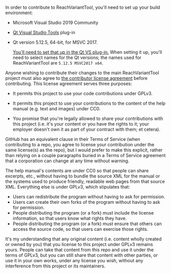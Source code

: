 
In order to contribute to ReachVariantTool, you'll need to set up your build environment:

* Microsoft Visual Studio 2019 Community
* [Qt Visual Studio Tools](https://marketplace.visualstudio.com/items?itemName=TheQtCompany.QtVisualStudioTools2019) plug-in
* Qt version 5.12.5, 64-bit, for MSVC 2017.

  [You'll need to set that up in the Qt VS plug-in.](https://doc.qt.io/qtvstools/qtvstools-managing-projects.html#managing-qt-versions) When setting it up, you'll need to select names for the Qt versions; the names used for ReachVariantTool are `5.12.5 MSVC2017 x64`.

Anyone wishing to contribute their changes to the main ReachVariantTool project must also agree to [the contributor license agreement](https://gist.github.com/DavidJCobb/cbbac4f8afadfc40cde8ec862ce20bc6) before contributing. This license agreement serves three purposes:

* It permits this project to use your code contributions under GPLv3.

* It permits this project to use your contributions to the content of the help manual (e.g. text and images) under CC0.

* You promise that you're legally allowed to share your contributions with this project (i.e. it's your content or you have the rights to it; your employer doesn't own it as part of your contract with them; et cetera).

GitHub has an equivalent clause in their Terms of Service (when contributing to a repo, you agree to license your contribution under the same license(s) as the repo), but I would prefer to make this explicit, rather than relying on a couple paragraphs buried in a Terms of Service agreement that a corporation can change at any time without warning.

The help manual's contents are under CC0 so that people can share excerpts, etc., without having to bundle the source XML for the manual or the systems used to produce friendly, readable web pages from that source XML. Everything else is under GPLv3, which stipulates that:

* Users can redistribute the program without having to ask for permission.
* Users can create their own forks of the program without having to ask for permission.
* People distributing the program (or a fork) must include the license information, so that users know what rights they have.
* People distributing the program (or a fork) must ensure that others can access the source code, so that users can exercise those rights.

It's my understanding that any original content (i.e. content wholly created or owned by you) that you license to this project under GPLv3 remains yours. People can take that content from this repo and use it under the terms of GPLv3, but you can still share that content with other parties, or use it in your own works, under any license you wish, without any interference from this project or its maintainers.